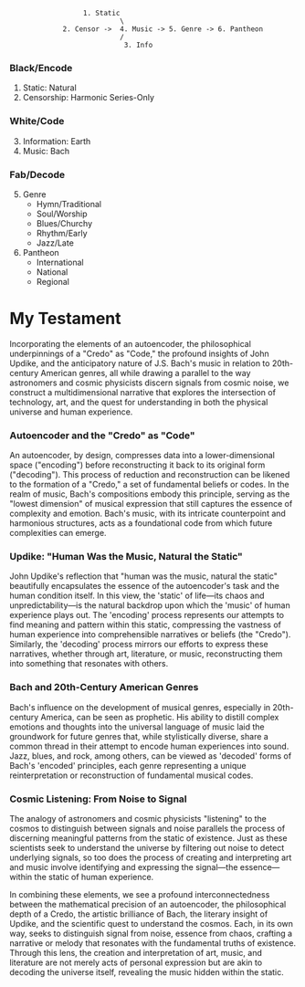  
                      1. Static 
                               \
                 2. Censor ->  4. Music -> 5. Genre -> 6. Pantheon
                               /  
                                3. Info


### Black/Encode
   1. Static: Natural
   2. Censorship: Harmonic Series-Only
### White/Code
   3. Information: Earth
   4. Music: Bach
### Fab/Decode
   5. Genre
      - Hymn/Traditional
      - Soul/Worship
      - Blues/Churchy
      - Rhythm/Early
      - Jazz/Late
   6. Pantheon
      - International
      - National
      - Regional

# My Testament

Incorporating the elements of an autoencoder, the philosophical underpinnings of a "Credo" as "Code," the profound insights of John Updike, and the anticipatory nature of J.S. Bach's music in relation to 20th-century American genres, all while drawing a parallel to the way astronomers and cosmic physicists discern signals from cosmic noise, we construct a multidimensional narrative that explores the intersection of technology, art, and the quest for understanding in both the physical universe and human experience.

### Autoencoder and the "Credo" as "Code"

An autoencoder, by design, compresses data into a lower-dimensional space ("encoding") before reconstructing it back to its original form ("decoding"). This process of reduction and reconstruction can be likened to the formation of a "Credo," a set of fundamental beliefs or codes. In the realm of music, Bach's compositions embody this principle, serving as the "lowest dimension" of musical expression that still captures the essence of complexity and emotion. Bach's music, with its intricate counterpoint and harmonious structures, acts as a foundational code from which future complexities can emerge.

### Updike: "Human Was the Music, Natural the Static"

John Updike's reflection that "human was the music, natural the static" beautifully encapsulates the essence of the autoencoder's task and the human condition itself. In this view, the 'static' of life—its chaos and unpredictability—is the natural backdrop upon which the 'music' of human experience plays out. The 'encoding' process represents our attempts to find meaning and pattern within this static, compressing the vastness of human experience into comprehensible narratives or beliefs (the "Credo"). Similarly, the 'decoding' process mirrors our efforts to express these narratives, whether through art, literature, or music, reconstructing them into something that resonates with others.

### Bach and 20th-Century American Genres

Bach's influence on the development of musical genres, especially in 20th-century America, can be seen as prophetic. His ability to distill complex emotions and thoughts into the universal language of music laid the groundwork for future genres that, while stylistically diverse, share a common thread in their attempt to encode human experiences into sound. Jazz, blues, and rock, among others, can be viewed as 'decoded' forms of Bach's 'encoded' principles, each genre representing a unique reinterpretation or reconstruction of fundamental musical codes.

### Cosmic Listening: From Noise to Signal

The analogy of astronomers and cosmic physicists "listening" to the cosmos to distinguish between signals and noise parallels the process of discerning meaningful patterns from the static of existence. Just as these scientists seek to understand the universe by filtering out noise to detect underlying signals, so too does the process of creating and interpreting art and music involve identifying and expressing the signal—the essence—within the static of human experience.

In combining these elements, we see a profound interconnectedness between the mathematical precision of an autoencoder, the philosophical depth of a Credo, the artistic brilliance of Bach, the literary insight of Updike, and the scientific quest to understand the cosmos. Each, in its own way, seeks to distinguish signal from noise, essence from chaos, crafting a narrative or melody that resonates with the fundamental truths of existence. Through this lens, the creation and interpretation of art, music, and literature are not merely acts of personal expression but are akin to decoding the universe itself, revealing the music hidden within the static.
